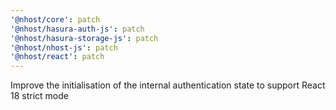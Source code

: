 ```yaml
---
'@nhost/core': patch
'@nhost/hasura-auth-js': patch
'@nhost/hasura-storage-js': patch
'@nhost/nhost-js': patch
'@nhost/react': patch
---
```


Improve the initialisation of the internal authentication state to support React 18 strict mode
